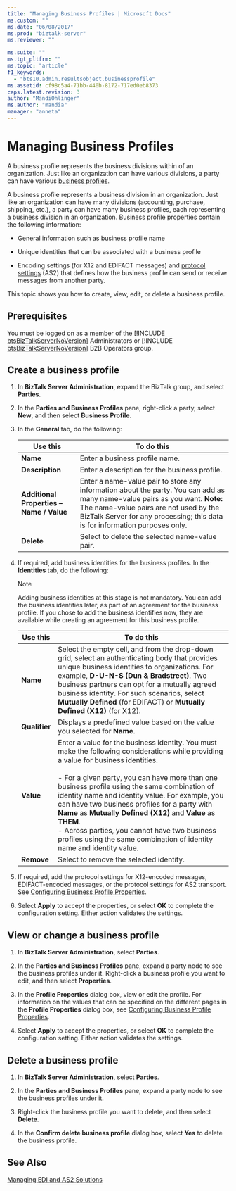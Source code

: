 ```yaml
---
title: "Managing Business Profiles | Microsoft Docs"
ms.custom: ""
ms.date: "06/08/2017"
ms.prod: "biztalk-server"
ms.reviewer: ""

ms.suite: ""
ms.tgt_pltfrm: ""
ms.topic: "article"
f1_keywords: 
  - "bts10.admin.resultsobject.businessprofile"
ms.assetid: cf98c5a4-71bb-440b-8172-717ed0eb8373
caps.latest.revision: 3
author: "MandiOhlinger"
ms.author: "mandia"
manager: "anneta"
---
```

# Managing Business Profiles
A business profile represents the business divisions within of an organization. Just like an organization can have various divisions, a party can have various [business profiles](http://msdn.microsoft.com/library/f8286130-57fe-40ed-9fd8-81da2c8baaaf). 
  
A business profile represents a business division in an organization. Just like an organization can have many divisions (accounting, purchase, shipping, etc.), a party can have many business profiles, each representing a business division in an organization. Business profile properties contain the following information:  
  
-   General information such as business profile name  
  
-   Unique identities that can be associated with a business profile  
  
-   Encoding settings (for X12 and EDIFACT messages) and [protocol settings](../core/protocol-settings.md) (AS2) that defines how the business profile can send or receive messages from another party.  
  
This topic shows you how to create, view, edit, or delete a business profile.  
  
## Prerequisites  
 You must be logged on as a member of the [!INCLUDE [btsBizTalkServerNoVersion](../includes/btsbiztalkservernoversion-md.md)] Administrators or [!INCLUDE [btsBizTalkServerNoVersion](../includes/btsbiztalkservernoversion-md.md)] B2B Operators group.  
  
## Create a business profile  
  
1.  In **BizTalk Server Administration**, expand the BizTalk group, and select **Parties**. 
2. In the **Parties and Business Profiles** pane, right-click a party, select **New**, and then select **Business Profile**.  
  
3.  In the **General** tab, do the following:  
  
    |Use this|To do this|  
    |--------------|----------------|  
    |**Name**|Enter a business profile name.|  
    |**Description**|Enter a description for the business profile.|  
    |**Additional Properties – Name / Value**|Enter a name-value pair to store any information about the party. You can add as many name-value pairs as you want. **Note:**  The name-value pairs are not used by the BizTalk Server for any processing; this data is for information purposes only.|  
    |**Delete**|Select to delete the selected name-value pair.|  
  
4.  If required, add business identities for the business profiles. In the **Identities** tab, do the following:  
  
    > [!NOTE]
    >  Adding business identities at this stage is not mandatory. You can add the business identities later, as part of an agreement for the business profile. If you chose to add the business identifies now, they are available while creating an agreement for this business profile.  
  
    |Use this|To do this|  
    |--------------|----------------|  
    |**Name**|Select the empty cell, and from the drop-down grid, select an authenticating body that provides unique business identities to organizations. For example, **D-U-N-S (Dun & Bradstreet)**. Two business partners can opt for a mutually agreed business identity. For such scenarios, select **Mutually Defined** (for EDIFACT) or **Mutually Defined (X12)** (for X12).|  
    |**Qualifier**|Displays a predefined value based on the value you selected for **Name**.|  
    |**Value**|Enter a value for the business identity. You must make the following considerations while providing a value for business identities.<br /><br /> -   For a given party, you can have more than one business profile using the same combination of identity name and identity value. For example, you can have two business profiles for a party with **Name** as **Mutually Defined (X12)** and **Value** as **THEM**.<br />-   Across parties, you cannot have two business profiles using the same combination of identity name and identity value.|  
    |**Remove**|Select to remove the selected identity.|  
  
5.  If required, add the protocol settings for X12-encoded messages, EDIFACT-encoded messages, or the protocol settings for AS2 transport. See [Configuring Business Profile Properties](../core/configuring-business-profile-properties.md).  
  
6.  Select **Apply** to accept the properties, or select **OK** to complete the configuration setting. Either action validates the settings.  
  
## View or change a business profile  
  
1.  In **BizTalk Server Administration**, select **Parties**. 

2. In the **Parties and Business Profiles** pane, expand a party node to see the business profiles under it. Right-click a business profile you want to edit, and then select **Properties**.  
  
3.  In the **Profile Properties** dialog box, view or edit the profile. For information on the values that can be specified on the different pages in the **Profile Properties** dialog box, see [Configuring Business Profile Properties](../core/configuring-business-profile-properties.md).  
  
4.  Select **Apply** to accept the properties, or select **OK** to complete the configuration setting. Either action validates the settings.  

## Delete a business profile  
  
1.  In **BizTalk Server Administration**, select **Parties**.  
  
3.  In the **Parties and Business Profiles** pane, expand a party node to see the business profiles under it.  
  
4.  Right-click the business profile you want to delete, and then select **Delete**. 
  
5.  In the **Confirm delete business profile** dialog box, select **Yes** to delete the business profile.  


## See Also  
 [Managing EDI and AS2 Solutions](../core/managing-edi-and-as2-solutions.md)